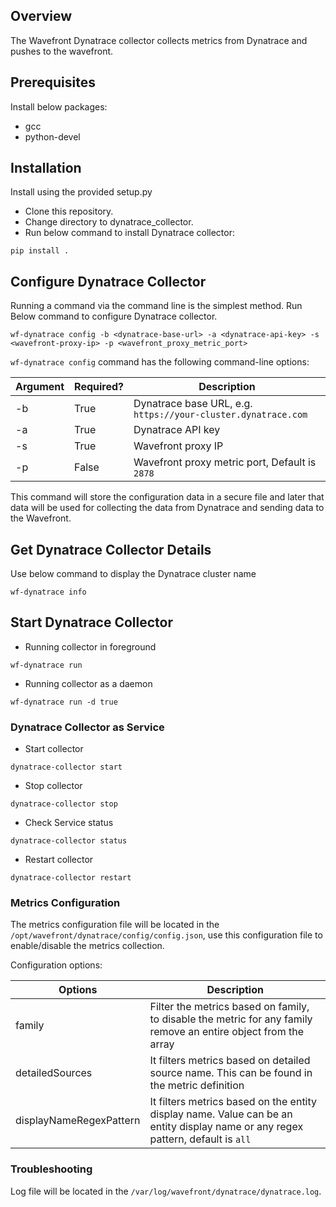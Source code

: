 ## Overview
The Wavefront Dynatrace collector collects metrics from Dynatrace and pushes to the wavefront.

## Prerequisites
Install below packages:
- gcc
- python-devel

## Installation

Install using the provided setup.py
- Clone this repository.
- Change directory to dynatrace_collector.
- Run below command to install Dynatrace collector:

```
pip install .
```

## Configure Dynatrace Collector
Running a command via the command line is the simplest method. Run Below command to configure Dynatrace collector.
```
wf-dynatrace config -b <dynatrace-base-url> -a <dynatrace-api-key> -s <wavefront-proxy-ip> -p <wavefront_proxy_metric_port>
```

 `wf-dynatrace config` command has the following command-line options:

| Argument | Required?       | Description |
| -------- | ------------ | ----------- |
| -b | True    | Dynatrace base URL, e.g. `https://your-cluster.dynatrace.com` |
| -a | True | Dynatrace API key |
| -s | True | Wavefront proxy IP |
| -p | False | Wavefront proxy metric port, Default is `2878`  |

This command will store the configuration data in a secure file and later that data will be used for collecting the data from Dynatrace and sending data to the Wavefront.

## Get Dynatrace Collector Details
Use below command to display the Dynatrace cluster name
```
wf-dynatrace info
```
## Start Dynatrace Collector
- Running collector in foreground
```
wf-dynatrace run
```

- Running collector as a daemon
```
wf-dynatrace run -d true
```

### Dynatrace Collector as Service
- Start collector
```
dynatrace-collector start
```

- Stop collector
```
dynatrace-collector stop
```
- Check Service status
```
dynatrace-collector status
```

- Restart  collector
```
dynatrace-collector restart
```

### Metrics Configuration
The metrics configuration file will be located in the `/opt/wavefront/dynatrace/config/config.json`, use this configuration file to enable/disable the metrics collection.

Configuration options:

| Options | Description |
| -------- | ----------- |
| family | Filter the metrics based on family, to disable the metric for any family remove an entire object from the array |
| detailedSources | It filters metrics based on detailed source name. This can be found in the metric definition |
| displayNameRegexPattern | It filters metrics based on the entity display name. Value can be an entity display name or any regex pattern, default is `all`  |

### Troubleshooting
Log file will be located in the `/var/log/wavefront/dynatrace/dynatrace.log`.